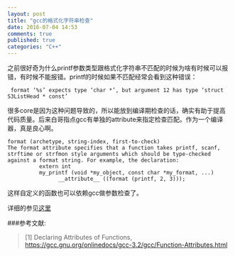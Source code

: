 ```yaml
---
layout: post
title: "gcc的格式化字符串检查"
date: 2016-07-04 14:53
comments: true
published: true
categories: "C++"
---
```

  
  之前很好奇为什么printf参数类型跟格式化字符串不匹配的时候为啥有时候可以报错，有时候不能报错。printf的时候如果不匹配经常会看到这种错误：

  	 format ‘%s’ expects type ‘char *’, but argument 12 has type ‘struct S3ListHead * const’

  很多core是因为这种问题导致的，所以能放到编译期检查的话，确实有助于提高代码质量。后来白哥指点gcc有单独的attribute来指定检查匹配。作为一个编译器，真是良心啊。

  	format (archetype, string-index, first-to-check)
	The format attribute specifies that a function takes printf, scanf, strftime or strfmon style arguments which should be type-checked against a format string. For example, the declaration:
	          extern int
	          my_printf (void *my_object, const char *my_format, ...)
	                __attribute__ ((format (printf, 2, 3)));
  
  这样自定义的函数也可以依赖gcc做参数检查了。

  详细的参见[这里][1]

###参考文献:

>\[1] Declaring Attributes of Functions, <https://gcc.gnu.org/onlinedocs/gcc-3.2/gcc/Function-Attributes.html>

[1]: https://gcc.gnu.org/onlinedocs/gcc-3.2/gcc/Function-Attributes.html "Declaring Attributes of Functions"
